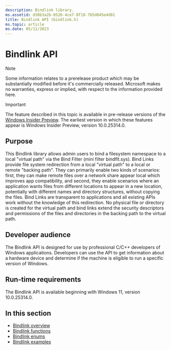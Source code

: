 ```yaml
---
description: Bindlink library.
ms.assetid: d38b3a2b-0526-4ce7-8f18-7b5d845e4d01
title: Bindlink API (bindlink.h)
ms.topic: article
ms.date: 05/11/2023
---
```


# Bindlink API

> [!NOTE]
> Some information relates to a prerelease product which may be substantially modified before it's commercially released. Microsoft makes no warranties, express or implied, with respect to the information provided here.

> [!IMPORTANT]
> The feature described in this topic is available in pre-release versions of the [Windows Insider Preview](https://www.microsoft.com/software-download/windowsinsiderpreviewSDK). The earliest version in which these features appear is Windows Insider Preview, version 10.0.25314.0.

## Purpose

This Bindlink library allows admin users to bind a filesystem namespace to a local "virtual path" via the Bind Filter (mini filter bindflt.sys). Bind Links provide file system redirection from a local "virtual path" to a local or remote "backing path". They can primarily enable two kinds of scenarios: first, they can make remote files over a network share appear local which improves app compatibility, and second, they enable scenarios where an application wants files from different locations to  appear in a new location, potentially with different names and directory structures, without copying the files. Bind Links are transparent to applications and all existing APIs work without the knowledge of this redirection. No physical file or directory is created for the virtual path and bind links extend the security descriptors and permissions of the files and directories in the backing path to the virtual path.

## Developer audience

The Bindlink API is designed for use by professional C/C++ developers of Windows applications. Developers can use the API to get information about a hardware device and determine if the machine is eligible to run a specific version of Windows.

## Run-time requirements

The Bindlink API is available beginning with Windows 11, version 10.0.25314.0.

## In this section

- [Bindlink overview](bindlink-overview.md)
- [Bindlink functions](bindlink-api-functions.md)
- [Bindlink enums](bindlink-api-enums.md)
- [Bindlink examples](bindlink-example.md)
